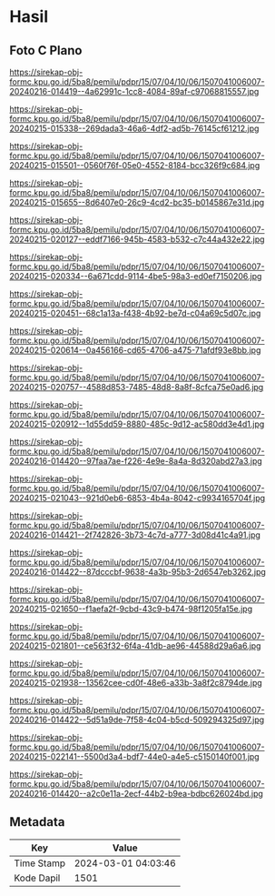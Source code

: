 # Hasil

## Foto C Plano

https://sirekap-obj-formc.kpu.go.id/5ba8/pemilu/pdpr/15/07/04/10/06/1507041006007-20240216-014419--4a62991c-1cc8-4084-89af-c97068815557.jpg

https://sirekap-obj-formc.kpu.go.id/5ba8/pemilu/pdpr/15/07/04/10/06/1507041006007-20240215-015338--269dada3-46a6-4df2-ad5b-76145cf61212.jpg

https://sirekap-obj-formc.kpu.go.id/5ba8/pemilu/pdpr/15/07/04/10/06/1507041006007-20240215-015501--0560f76f-05e0-4552-8184-bcc326f9c684.jpg

https://sirekap-obj-formc.kpu.go.id/5ba8/pemilu/pdpr/15/07/04/10/06/1507041006007-20240215-015655--8d6407e0-26c9-4cd2-bc35-b0145867e31d.jpg

https://sirekap-obj-formc.kpu.go.id/5ba8/pemilu/pdpr/15/07/04/10/06/1507041006007-20240215-020127--eddf7166-945b-4583-b532-c7c44a432e22.jpg

https://sirekap-obj-formc.kpu.go.id/5ba8/pemilu/pdpr/15/07/04/10/06/1507041006007-20240215-020334--6a671cdd-9114-4be5-98a3-ed0ef7150206.jpg

https://sirekap-obj-formc.kpu.go.id/5ba8/pemilu/pdpr/15/07/04/10/06/1507041006007-20240215-020451--68c1a13a-f438-4b92-be7d-c04a69c5d07c.jpg

https://sirekap-obj-formc.kpu.go.id/5ba8/pemilu/pdpr/15/07/04/10/06/1507041006007-20240215-020614--0a456166-cd65-4706-a475-71afdf93e8bb.jpg

https://sirekap-obj-formc.kpu.go.id/5ba8/pemilu/pdpr/15/07/04/10/06/1507041006007-20240215-020757--4588d853-7485-48d8-8a8f-8cfca75e0ad6.jpg

https://sirekap-obj-formc.kpu.go.id/5ba8/pemilu/pdpr/15/07/04/10/06/1507041006007-20240215-020912--1d55dd59-8880-485c-9d12-ac580dd3e4d1.jpg

https://sirekap-obj-formc.kpu.go.id/5ba8/pemilu/pdpr/15/07/04/10/06/1507041006007-20240216-014420--97faa7ae-f226-4e9e-8a4a-8d320abd27a3.jpg

https://sirekap-obj-formc.kpu.go.id/5ba8/pemilu/pdpr/15/07/04/10/06/1507041006007-20240215-021043--921d0eb6-6853-4b4a-8042-c9934165704f.jpg

https://sirekap-obj-formc.kpu.go.id/5ba8/pemilu/pdpr/15/07/04/10/06/1507041006007-20240216-014421--2f742826-3b73-4c7d-a777-3d08d41c4a91.jpg

https://sirekap-obj-formc.kpu.go.id/5ba8/pemilu/pdpr/15/07/04/10/06/1507041006007-20240216-014422--87dcccbf-9638-4a3b-95b3-2d6547eb3262.jpg

https://sirekap-obj-formc.kpu.go.id/5ba8/pemilu/pdpr/15/07/04/10/06/1507041006007-20240215-021650--f1aefa2f-9cbd-43c9-b474-98f1205fa15e.jpg

https://sirekap-obj-formc.kpu.go.id/5ba8/pemilu/pdpr/15/07/04/10/06/1507041006007-20240215-021801--ce563f32-6f4a-41db-ae96-44588d29a6a6.jpg

https://sirekap-obj-formc.kpu.go.id/5ba8/pemilu/pdpr/15/07/04/10/06/1507041006007-20240215-021938--13562cee-cd0f-48e6-a33b-3a8f2c8794de.jpg

https://sirekap-obj-formc.kpu.go.id/5ba8/pemilu/pdpr/15/07/04/10/06/1507041006007-20240216-014422--5d51a9de-7f58-4c04-b5cd-509294325d97.jpg

https://sirekap-obj-formc.kpu.go.id/5ba8/pemilu/pdpr/15/07/04/10/06/1507041006007-20240215-022141--5500d3a4-bdf7-44e0-a4e5-c5150140f001.jpg

https://sirekap-obj-formc.kpu.go.id/5ba8/pemilu/pdpr/15/07/04/10/06/1507041006007-20240216-014420--a2c0e11a-2ecf-44b2-b9ea-bdbc626024bd.jpg


## Metadata

| Key        | Value               |
| ---------- | ------------------- |
| Time Stamp | 2024-03-01 04:03:46 |
| Kode Dapil | 1501                |



